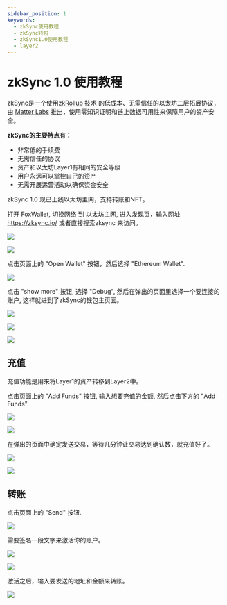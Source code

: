 ```yaml
---
sidebar_position: 1
keywords:
  - zkSync使用教程
  - zkSync钱包
  - zkSync1.0使用教程
  - layer2
---
```


# zkSync 1.0 使用教程

zkSync是一个使用[zkRollup 技术](https://docs.zksync.io/userdocs/tech.html#zk-rollup-architecture) 的低成本、无需信任的以太坊二层拓展协议，由 [Matter Labs](https://matter-labs.io/) 推出，使用零知识证明和链上数据可用性来保障用户的资产安全。

**zkSync的主要特点有：**
* 非常低的手续费
* 无需信任的协议
* 资产和以太坊Layer1有相同的安全等级
* 用户永远可以掌控自己的资产
* 无需开展运营活动以确保资金安全

zkSync 1.0 现已上线以太坊主网，支持转账和NFT。

打开 FoxWallet, [切换网络](../manage-funds.md) 到 以太坊主网, 进入发现页，输入网址 https://zksync.io/ 或者直接搜索zksync 来访问。

![](../img/zksync-1.jpeg) 

![](../img/zksync-2.jpeg)

点击页面上的 "Open Wallet" 按钮，然后选择 "Ethereum Wallet".

![](../img/zksync-3.jpeg)

点击 "show more" 按钮, 选择 "Debug", 然后在弹出的页面里选择一个要连接的账户, 这样就进到了zkSync的钱包主页面。

![](../img/zksync-4.jpeg) 

![](../img/zksync-5.png) 

![](../img/zksync-6.jpeg)


## 充值
充值功能是用来将Layer1的资产转移到Layer2中。

点击页面上的 "Add Funds" 按钮, 输入想要充值的金额, 然后点击下方的 "Add Funds".

![](../img/zksync-7.png)

![](../img/zksync-8.jpeg)

在弹出的页面中确定发送交易，等待几分钟让交易达到确认数，就充值好了。

![](../img/zksync-9.jpeg) 

![](../img/zksync-10.jpeg)

## 转账
点击页面上的 "Send" 按钮.

![](../img/zksync-11.jpeg)

需要签名一段文字来激活你的账户。

![](../img/zksync-12.jpeg)

![](../img/zksync-13.jpeg)

激活之后，输入要发送的地址和金额来转账。

![](../img/zksync-14.jpeg)




